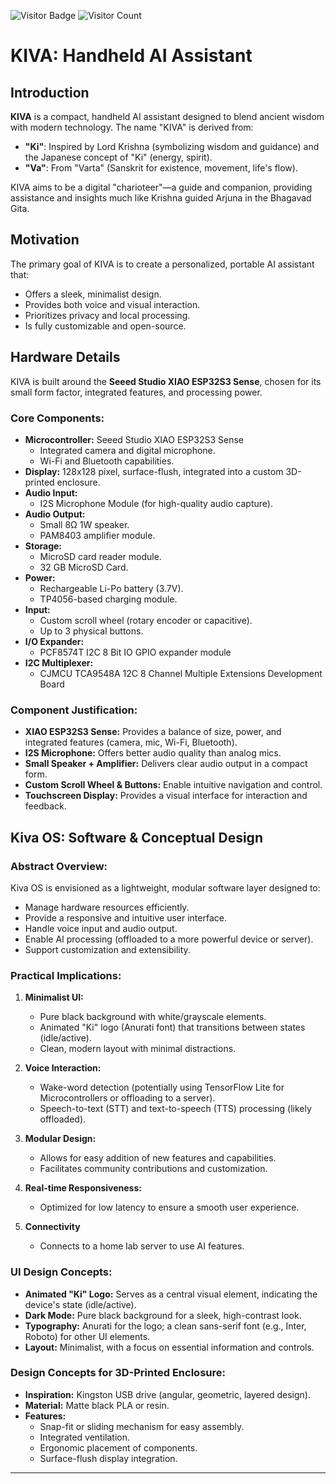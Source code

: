 ![Visitor Badge](https://visitorbadge.io/status?path=https%3A%2F%2Fgithub.com%2FMeshwa428%2FKIVA)
![Visitor Count](https://hits.sh/Meshwa428/KIVA.svg)
# KIVA: Handheld AI Assistant

## Introduction

**KIVA** is a compact, handheld AI assistant designed to blend ancient wisdom with modern technology. The name "KIVA" is derived from:

-   **"Ki"**: Inspired by Lord Krishna (symbolizing wisdom and guidance) and the Japanese concept of "Ki" (energy, spirit).
-   **"Va"**: From "Varta" (Sanskrit for existence, movement, life's flow).

KIVA aims to be a digital "charioteer"—a guide and companion, providing assistance and insights much like Krishna guided Arjuna in the Bhagavad Gita.

## Motivation

The primary goal of KIVA is to create a personalized, portable AI assistant that:

-   Offers a sleek, minimalist design.
-   Provides both voice and visual interaction.
-   Prioritizes privacy and local processing.
-   Is fully customizable and open-source.

## Hardware Details

KIVA is built around the **Seeed Studio XIAO ESP32S3 Sense**, chosen for its small form factor, integrated features, and processing power.

### Core Components:

-   **Microcontroller:** Seeed Studio XIAO ESP32S3 Sense
    -   Integrated camera and digital microphone.
    -   Wi-Fi and Bluetooth capabilities.
-   **Display:** 128x128 pixel, surface-flush, integrated into a custom 3D-printed enclosure.
-   **Audio Input:**
    -   I2S Microphone Module (for high-quality audio capture).
-   **Audio Output:**
    -   Small 8Ω 1W speaker.
    -   PAM8403 amplifier module.
-   **Storage:**
    -   MicroSD card reader module.
    -    32 GB MicroSD Card.
-   **Power:**
    -   Rechargeable Li-Po battery (3.7V).
    -   TP4056-based charging module.
-   **Input:**
    -   Custom scroll wheel (rotary encoder or capacitive).
    -   Up to 3 physical buttons.
-  **I/O Expander:**
    - PCF8574T I2C 8 Bit IO GPIO expander module
- **I2C Multiplexer:**
    - CJMCU TCA9548A 12C 8 Channel Multiple Extensions Development Board

### Component Justification:

-   **XIAO ESP32S3 Sense:** Provides a balance of size, power, and integrated features (camera, mic, Wi-Fi, Bluetooth).
-   **I2S Microphone:** Offers better audio quality than analog mics.
-   **Small Speaker + Amplifier:** Delivers clear audio output in a compact form.
-   **Custom Scroll Wheel & Buttons:** Enable intuitive navigation and control.
-   **Touchscreen Display:** Provides a visual interface for interaction and feedback.

## Kiva OS: Software & Conceptual Design

### Abstract Overview:

Kiva OS is envisioned as a lightweight, modular software layer designed to:

-   Manage hardware resources efficiently.
-   Provide a responsive and intuitive user interface.
-   Handle voice input and audio output.
-   Enable AI processing (offloaded to a more powerful device or server).
-   Support customization and extensibility.

### Practical Implications:

1.  **Minimalist UI:**
    -   Pure black background with white/grayscale elements.
    -   Animated "Ki" logo (Anurati font) that transitions between states (idle/active).
    -   Clean, modern layout with minimal distractions.

2.  **Voice Interaction:**
    -   Wake-word detection (potentially using TensorFlow Lite for Microcontrollers or offloading to a server).
    -   Speech-to-text (STT) and text-to-speech (TTS) processing (likely offloaded).

3.  **Modular Design:**
    -   Allows for easy addition of new features and capabilities.
    -   Facilitates community contributions and customization.

4.  **Real-time Responsiveness:**
    -   Optimized for low latency to ensure a smooth user experience.

5. **Connectivity**
    - Connects to a home lab server to use AI features.

### UI Design Concepts:

-   **Animated "Ki" Logo:** Serves as a central visual element, indicating the device's state (idle/active).
-   **Dark Mode:** Pure black background for a sleek, high-contrast look.
-   **Typography:** Anurati for the logo; a clean sans-serif font (e.g., Inter, Roboto) for other UI elements.
-   **Layout:** Minimalist, with a focus on essential information and controls.

### Design Concepts for 3D-Printed Enclosure:
- **Inspiration:** Kingston USB drive (angular, geometric, layered design).
- **Material:** Matte black PLA or resin.
- **Features:**
    -   Snap-fit or sliding mechanism for easy assembly.
    -   Integrated ventilation.
    -   Ergonomic placement of components.
    -   Surface-flush display integration.
---
